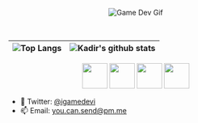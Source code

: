 <p align="center" >
  <img src="https://github.com/IGameDevI/igamedevi/blob/master/gamer_800x600.gif?raw=true"  alt="Game Dev Gif">
</p>



<br>

| ![Top Langs](https://github-readme-stats.vercel.app/api/top-langs/?username=igamedevi&hide_langs_below=1&hide_border=true&hide=html,shaderlab,java,hlsl,c%23&langs_count=7)| ![Kadir's github stats](https://github-readme-stats.vercel.app/api/?username=igamedevi&show_icons=true&title_color=3080ed&icon_color=3080ed&text_color=9f9f9f&bg_color=ffffff,issues&hide_border=true&count_private=true) |
|------------------------------------------------------------------------------------------------------------|------------------------------------------------------------------------------------------------------------------------------------------------------------------------------------------------------------------|

<p align="center" >
   
 <code title="Unity Logo"><img height="50" src="https://108download.com/wp-content/uploads/Unity-Web-Player.png"></code> <code title="Flutter Logo"><img height="50" src="https://cdn.worldvectorlogo.com/logos/flutter-logo.svg"></code> <code title="Figma Logo"><img height="50" src="https://i.pinimg.com/originals/a5/58/b4/a558b426cb8973523f37bbed94cf0f09.png"></code> <code title="Fl Studio Logo"><img height="50" src="https://www.image-line.com/wp-content/themes/intracto/build/images/fl-fruit-logo.png"></code>
  
  
</p>


- 💬 Twitter: <a href="https://www.twitter.com/igamedevi">@igamedevi</a>
- 📫 Email: you.can.send@pm.me
